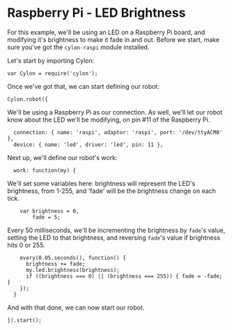 # Raspberry Pi - LED Brightness

For this example, we'll be using an LED on a Raspberry Pi board, and modifying it's
brightness to make it fade in and out. Before we start, make sure you've got the
`cylon-raspi` module installed.

Let's start by importing Cylon:

    var Cylon = require('cylon');

Once we've got that, we can start defining our robot:

    Cylon.robot({

We'll be using a Raspberry Pi as our connection. As well, we'll let our robot
know about the LED we'll be modifying, on pin #11 of the Raspberry Pi.

      connection: { name: 'raspi', adaptor: 'raspi', port: '/dev/ttyACM0' },
      device: { name: 'led', driver: 'led', pin: 11 },

Next up, we'll define our robot's work:

      work: function(my) {

We'll set some variables here: brightness will represent the LED's brightness,
from 1-255, and 'fade' will be the brightness change on each tick.

        var brightness = 0,
            fade = 5;

Every 50 milliseconds, we'll be incrementing the brightness by `fade`'s value,
setting the LED to that brightness, and reversing `fade`'s value if brightness
hits 0 or 255.

        every(0.05.seconds(), function() {
          brightness += fade;
          my.led.brightness(brightness);
          if ((brightness === 0) || (brightness === 255)) { fade = -fade; }
        });
      }

And with that done, we can now start our robot.

    }).start();
